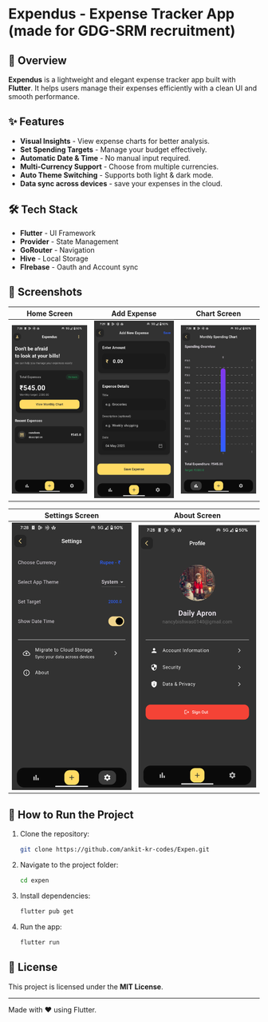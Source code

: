 # Expendus - Expense Tracker App (made for GDG-SRM recruitment) 

## 📌 Overview  
**Expendus** is a lightweight and elegant expense tracker app built with **Flutter**. It helps users manage their expenses efficiently with a clean UI and smooth performance.  

## ✨ Features  
-  **Visual Insights** - View expense charts for better analysis.  
-  **Set Spending Targets** - Manage your budget effectively.  
-  **Automatic Date & Time** - No manual input required.  
-  **Multi-Currency Support** - Choose from multiple currencies.  
-  **Auto Theme Switching** - Supports both light & dark mode.
- **Data sync across devices** - save your expenses in the cloud.  

## 🛠️ Tech Stack  
- **Flutter** - UI Framework  
- **Provider** - State Management  
- **GoRouter** - Navigation  
- **Hive** - Local Storage  
- **FIrebase** - Oauth and Account sync

## 📸 Screenshots  
| Home Screen | Add Expense | Chart Screen |  
|------------|------------|--------------|  
| ![Home](assets/screenshots/1.jpg) | ![Add Expense](assets/screenshots/2.jpg) | ![Chart](assets/screenshots/4.jpg) |  

| Settings Screen | About Screen |  
|----------------|-------------|  
| ![Settings](assets/screenshots/3.jpg) | ![About](assets/screenshots/5.jpg) |  

## 🚀 How to Run the Project  
1. Clone the repository:  
   ```bash
   git clone https://github.com/ankit-kr-codes/Expen.git
   ```  
2. Navigate to the project folder:  
   ```bash
   cd expen
   ```  
3. Install dependencies:  
   ```bash
   flutter pub get
   ```  
4. Run the app:  
   ```bash
   flutter run
   ```  


## 📄 License  
This project is licensed under the **MIT License**.  

---  
Made with ❤️ using Flutter.  

